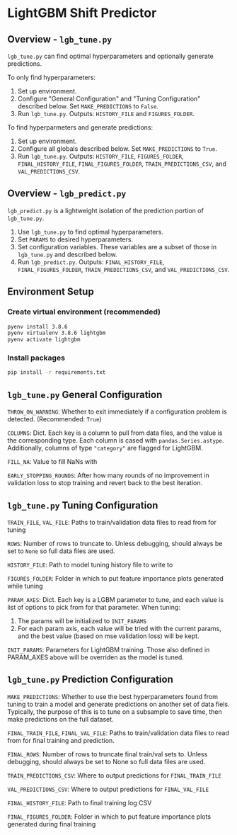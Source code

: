 # LightGBM Shift Predictor

## Overview - `lgb_tune.py`
`lgb_tune.py` can find optimal hyperparameters and optionally generate predictions.

To only find hyperparameters:
1. Set up environment.
2. Configure "General Configuration" and "Tuning Configuration" described below. Set `MAKE_PREDICTIONS` to `False`.
3. Run `lgb_tune.py`. Outputs: `HISTORY_FILE` and `FIGURES_FOLDER`.

To find hyperparmeters and generate predictions:
1. Set up environment.
2. Configure all globals described below. Set `MAKE_PREDICTIONS` to `True`.
3. Run `lgb_tune.py`. Outputs: `HISTORY_FILE`, `FIGURES_FOLDER`, `FINAL_HISTORY_FILE`, `FINAL_FIGURES_FOLDER`, `TRAIN_PREDICTIONS_CSV`, and `VAL_PREDICTIONS_CSV`.

## Overview - `lgb_predict.py`

`lgb_predict.py` is a lightweight isolation of the prediction portion of `lgb_tune.py`.

1. Use `lgb_tune.py` to find optimal hyperparameters.
2. Set `PARAMS` to desired hyperparameters.
3. Set configuration variables. These variables are a subset of those in `lgb_tune.py` and described below.
4. Run `lgb_predict.py`. Outputs: `FINAL_HISTORY_FILE`, `FINAL_FIGURES_FOLDER`, `TRAIN_PREDICTIONS_CSV`, and `VAL_PREDICTIONS_CSV`.

## Environment Setup

### Create virtual environment (recommended)
```sh
pyenv install 3.8.6
pyenv virtualenv 3.8.6 lightgbm
pyenv activate lightgbm
```

### Install packages
```sh
pip install -r requirements.txt
```

## `lgb_tune.py` General Configuration

`THROW_ON_WARNING`: Whether to exit immediately if a configuration problem is detected. (Recommended: `True`)

`COLUMNS`: Dict. Each key is a column to pull from data files, and the value is the corresponding type. Each column is cased with `pandas.Series.astype`. Additionally, columns of type `"category"` are flagged for LightGBM.

`FILL_NA`: Value to fill NaNs with

`EARLY_STOPPING_ROUNDS`: After how many rounds of no improvement in validation loss to stop training and revert back to the best iteration.

## `lgb_tune.py` Tuning Configuration
`TRAIN_FILE`, `VAL_FILE`: Paths to train/validation data files to read from for tuning

`ROWS`: Number of rows to truncate to. Unless debugging, should always be set to `None` so full data files are used.

`HISTORY_FILE`: Path to model tuning history file to write to

`FIGURES_FOLDER`: Folder in which to put feature importance plots generated while tuning

`PARAM_AXES`: Dict. Each key is a LGBM parameter to tune, and each value is list of options to pick from for that parameter. When tuning:
1. The params will be initialized to `INIT_PARAMS`
2. For each param axis, each value will be tried with the current params, and the best value (based on mse validation loss) will be kept.

`INIT_PARAMS`: Parameters for LightGBM training. Those also defined in PARAM_AXES above will be overriden as the model is tuned.

## `lgb_tune.py` Prediction Configuration
`MAKE_PREDICTIONS`: Whether to use the best hyperparameters found from tuning to train a model and generate predictions on another set of data fiels. Typically, the purpose of this is to tune on a subsample to save time, then make predictions on the full dataset.

`FINAL_TRAIN_FILE`, `FINAL_VAL_FILE`: Paths to train/validation data files to read from for final training and prediction.

`FINAL_ROWS`: Number of rows to truncate final train/val sets to. Unless debugging, should always be set to None so full data files are used.

`TRAIN_PREDICTIONS_CSV`: Where to output predictions for `FINAL_TRAIN_FILE`

`VAL_PREDICTIONS_CSV`: Where to output predictions for `FINAL_VAL_FILE`

`FINAL_HISTORY_FILE`: Path to final training log CSV

`FINAL_FIGURES_FOLDER`: Folder in which to put feature importance plots generated during final training
